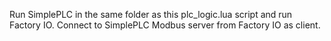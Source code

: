 Run SimplePLC in the same folder as this plc_logic.lua script and run Factory IO.
Connect to SimplePLC Modbus server from Factory IO as client.